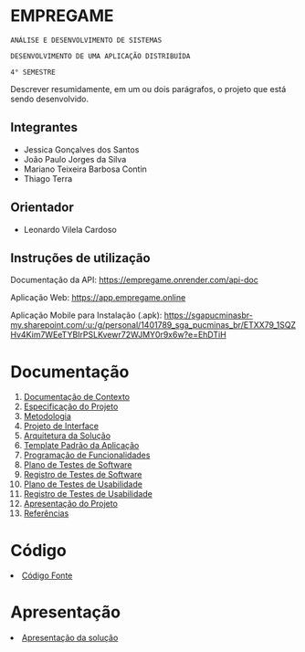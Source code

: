 # EMPREGAME

`ANÁLISE E DESENVOLVIMENTO DE SISTEMAS`

`DESENVOLVIMENTO DE UMA APLICAÇÃO DISTRIBUÍDA`

`4° SEMESTRE`

Descrever resumidamente, em um ou dois parágrafos, o projeto que está sendo desenvolvido.

## Integrantes

- Jessica Gonçalves dos Santos
- João Paulo Jorges da Silva
- Mariano Teixeira Barbosa Contin
- Thiago Terra

## Orientador

- Leonardo Vilela Cardoso

## Instruções de utilização

Documentação da API: https://empregame.onrender.com/api-doc

Aplicação Web: https://app.empregame.online

Aplicação Mobile para Instalação (.apk): https://sgapucminasbr-my.sharepoint.com/:u:/g/personal/1401789_sga_pucminas_br/ETXX79_1SQZHv4Kim7WEeTYBIrPSLKvewr72WJMY0r9x6w?e=EhDTiH

# Documentação

<ol>
<li><a href="docs/01-Documentação de Contexto.md"> Documentação de Contexto</a></li>
<li><a href="docs/02-Especificação do Projeto.md"> Especificação do Projeto</a></li>
<li><a href="docs/03-Metodologia.md"> Metodologia</a></li>
<li><a href="docs/04-Projeto de Interface.md"> Projeto de Interface</a></li>
<li><a href="docs/05-Arquitetura da Solução.md"> Arquitetura da Solução</a></li>
<li><a href="docs/06-Template Padrão da Aplicação.md"> Template Padrão da Aplicação</a></li>
<li><a href="docs/07-Programação de Funcionalidades.md"> Programação de Funcionalidades</a></li>
<li><a href="docs/08-Plano de Testes de Software.md"> Plano de Testes de Software</a></li>
<li><a href="docs/09-Registro de Testes de Software.md"> Registro de Testes de Software</a></li>
<li><a href="docs/10-Plano de Testes de Usabilidade.md"> Plano de Testes de Usabilidade</a></li>
<li><a href="docs/11-Registro de Testes de Usabilidade.md"> Registro de Testes de Usabilidade</a></li>
<li><a href="docs/12-Apresentação do Projeto.md"> Apresentação do Projeto</a></li>
<li><a href="docs/13-Referências.md"> Referências</a></li>
</ol>

# Código

<li><a href="src/README.md"> Código Fonte</a></li>

# Apresentação

<li><a href="presentation/README.md"> Apresentação da solução</a></li>
